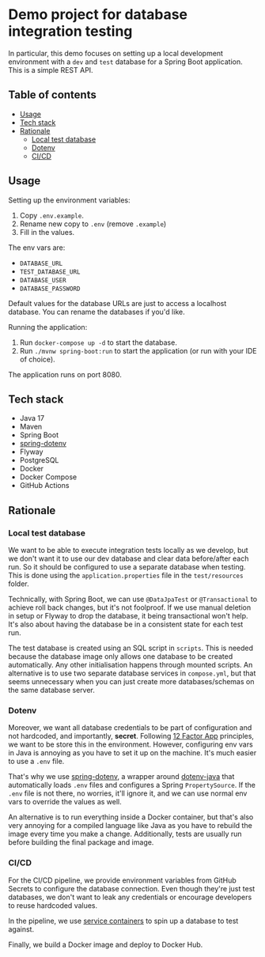 # Demo project for database integration testing

In particular, this demo focuses on setting up a local development environment with a `dev` and `test` database for a
Spring Boot application. This is a simple REST API.

## Table of contents

- [Usage](#usage)
- [Tech stack](#tech-stack)
- [Rationale](#rationale)
  - [Local test database](#local-test-database)
  - [Dotenv](#dotenv)
  - [CI/CD](#cicd)

## Usage

Setting up the environment variables:

1. Copy `.env.example`.
2. Rename new copy to `.env` (remove `.example`)
3. Fill in the values.

The env vars are:

- `DATABASE_URL`
- `TEST_DATABASE_URL`
- `DATABASE_USER`
- `DATABASE_PASSWORD`

Default values for the database URLs are just to access a localhost database. You can rename the databases if you'd
like.

Running the application:

1. Run `docker-compose up -d` to start the database.
2. Run `./mvnw spring-boot:run` to start the application (or run with your IDE of choice).

The application runs on port 8080.

## Tech stack

- Java 17
- Maven
- Spring Boot
- [spring-dotenv](https://github.com/paulschwarz/spring-dotenv)
- Flyway
- PostgreSQL
- Docker
- Docker Compose
- GitHub Actions

## Rationale

### Local test database

We want to be able to execute integration tests locally as we develop, but we don't want it to use our dev database and
clear data before/after each run. So it should be configured to use a separate database when testing. This is done using
the `application.properties` file in the `test/resources` folder.

Technically, with Spring Boot, we can use `@DataJpaTest` or `@Transactional` to achieve roll back changes, but it's not
foolproof. If we use manual deletion in setup or Flyway to drop the database, it being transactional won't help. It's
also about having the database be in a consistent state for each test run.

The test database is created using an SQL script in `scripts`. This is needed because the database image only allows one
database to be created automatically. Any other initialisation happens through mounted scripts. An alternative is to use
two separate database services in `compose.yml`, but that seems unnecessary when you can just create more
databases/schemas on the same database server.

### Dotenv

Moreover, we want all database credentials to be part of configuration and not hardcoded, and importantly, **secret**.
Following [12 Factor App](https://12factor.net/config) principles, we want to be store this in the environment. However,
configuring env vars in Java is annoying as you have to set it up on the machine. It's much easier to use a `.env` file.

That's why we use [spring-dotenv](https://github.com/paulschwarz/spring-dotenv), a wrapper
around [dotenv-java](https://github.com/cdimascio/dotenv-java) that automatically loads `.env` files and configures a
Spring `PropertySource`. If the `.env` file is not there, no worries, it'll ignore it, and we can use normal env vars to
override the values as well.

An alternative is to run everything inside a Docker container, but that's also very annoying for a compiled language
like Java as you have to rebuild the image every time you make a change. Additionally, tests are usually run before
building the final package and image.

### CI/CD

For the CI/CD pipeline, we provide environment variables from GitHub Secrets to configure the database connection. Even
though they're just test databases, we don't want to leak any credentials or encourage developers to reuse hardcoded
values.

In the pipeline, we
use [service containers](https://docs.github.com/en/actions/using-containerized-services/about-service-containers) to
spin up a database to test against.

Finally, we build a Docker image and deploy to Docker Hub.
